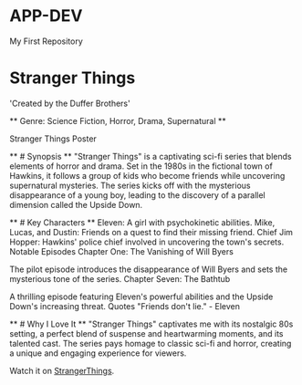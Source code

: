 # APP-DEV
My First Repository

# Stranger Things 
'Created by the Duffer Brothers'

** Genre: Science Fiction, Horror, Drama, Supernatural **

Stranger Things Poster

** # Synopsis **
"Stranger Things" is a captivating sci-fi series that blends elements of horror and drama. Set in the 1980s in the fictional town of Hawkins, it follows a group of kids who become friends while uncovering supernatural mysteries. The series kicks off with the mysterious disappearance of a young boy, leading to the discovery of a parallel dimension called the Upside Down.

** # Key Characters **
Eleven: A girl with psychokinetic abilities.
Mike, Lucas, and Dustin: Friends on a quest to find their missing friend.
Chief Jim Hopper: Hawkins' police chief involved in uncovering the town's secrets.
Notable Episodes
Chapter One: The Vanishing of Will Byers

The pilot episode introduces the disappearance of Will Byers and sets the mysterious tone of the series.
Chapter Seven: The Bathtub

A thrilling episode featuring Eleven's powerful abilities and the Upside Down's increasing threat.
Quotes
"Friends don't lie." - Eleven

** # Why I Love It **
"Stranger Things" captivates me with its nostalgic 80s setting, a perfect blend of suspense and heartwarming moments, and its talented cast. The series pays homage to classic sci-fi and horror, creating a unique and engaging experience for viewers.

Watch it on [StrangerThings](https://www.Netflix.com).
